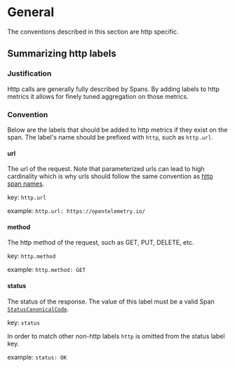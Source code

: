 # General

The conventions described in this section are http specific.

## Summarizing http labels

### Justification

Http calls are generally fully described by Spans. By adding labels
to http metrics it allows for finely tuned aggregation on those metrics.

### Convention

Below are the labels that should be added to http metrics if they exist on the span.
The label's name should be prefixed with `http`, such as `http.url`.

#### url

The url of the request. Note that parameterized urls can lead to high cardinality
which is why urls should follow the same convention as
[http span names](../../trace/semantic_conventions/http.md#name).

key: `http.url`

example: `http.url: https://opentelemetry.io/`

#### method

The http method of the request, such as GET, PUT, DELETE, etc.

key: `http.method`

example: `http.method: GET`

#### status

The status of the response. The value of this label must be a valid Span
[`StatusCanonicalCode`](../../trace/api.md#statuscanonicalcode).

key: `status`

In order to match other non-http labels `http` is omitted from the status label key.

example: `status: OK`